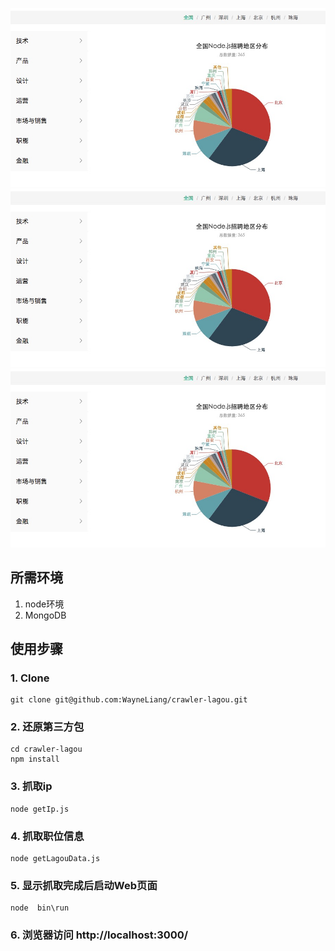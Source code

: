  ![image](https://github.com/WayneLiang/crawler-lagou/blob/master/public/images/node_city.jpeg)
 ![image](https://github.com/WayneLiang/crawler-lagou/blob/master/public/images/node_city.jpeg)
 ![image](https://github.com/WayneLiang/crawler-lagou/blob/master/public/images/node_city.jpeg)
 

## 所需环境
1. node环境
2. MongoDB

## 使用步骤
### 1. Clone
```
git clone git@github.com:WayneLiang/crawler-lagou.git
```
### 2. 还原第三方包
```
cd crawler-lagou
npm install 
```
### 3. 抓取ip
```
node getIp.js 
```
### 4. 抓取职位信息
```
node getLagouData.js
```
### 5. 显示抓取完成后启动Web页面
```
node  bin\run
```
### 6. 浏览器访问 http://localhost:3000/